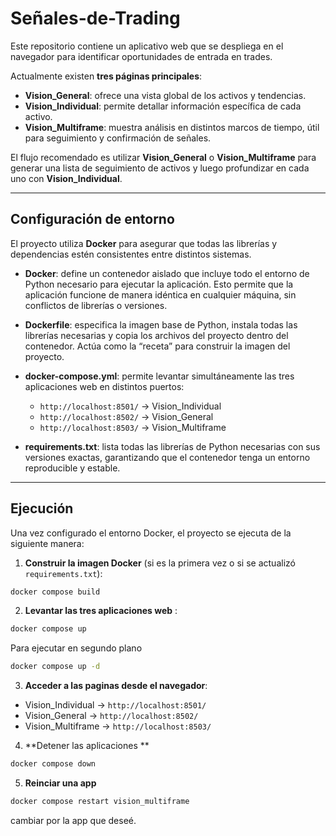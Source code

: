 # Señales-de-Trading

Este repositorio contiene un aplicativo web que se despliega en el navegador para identificar oportunidades de entrada en trades.

Actualmente existen **tres páginas principales**:

- **Vision_General**: ofrece una vista global de los activos y tendencias.  
- **Vision_Individual**: permite detallar información específica de cada activo.  
- **Vision_Multiframe**: muestra análisis en distintos marcos de tiempo, útil para seguimiento y confirmación de señales.  

El flujo recomendado es utilizar **Vision_General** o **Vision_Multiframe** para generar una lista de seguimiento de activos y luego profundizar en cada uno con **Vision_Individual**.

---

## Configuración de entorno

El proyecto utiliza **Docker** para asegurar que todas las librerías y dependencias estén consistentes entre distintos sistemas.

- **Docker**: define un contenedor aislado que incluye todo el entorno de Python necesario para ejecutar la aplicación. Esto permite que la aplicación funcione de manera idéntica en cualquier máquina, sin conflictos de librerías o versiones.

- **Dockerfile**: especifica la imagen base de Python, instala todas las librerías necesarias y copia los archivos del proyecto dentro del contenedor. Actúa como la “receta” para construir la imagen del proyecto.

- **docker-compose.yml**: permite levantar simultáneamente las tres aplicaciones web en distintos puertos:
  - `http://localhost:8501/` → Vision_Individual  
  - `http://localhost:8502/` → Vision_General  
  - `http://localhost:8503/` → Vision_Multiframe  

- **requirements.txt**: lista todas las librerías de Python necesarias con sus versiones exactas, garantizando que el contenedor tenga un entorno reproducible y estable.

---

## Ejecución

Una vez configurado el entorno Docker, el proyecto se ejecuta de la siguiente manera:

1. **Construir la imagen Docker** (si es la primera vez o si se actualizó `requirements.txt`):

```bash
docker compose build
```
2. **Levantar las tres aplicaciones web** :

```bash
docker compose up
```

Para ejecutar en segundo plano
```bash
docker compose up -d
```
3. **Acceder a las paginas desde el navegador**:

  - Vision_Individual →   `http://localhost:8501/` 
  - Vision_General →   `http://localhost:8502/` 
  - Vision_Multiframe →   `http://localhost:8503/` 

4. **Detener las aplicaciones **
```bash
docker compose down
```

5. **Reinciar una app**
```bash
docker compose restart vision_multiframe
```
cambiar por la app que deseé.